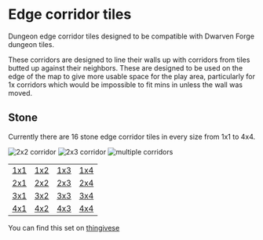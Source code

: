 Edge corridor tiles
===================

Dungeon edge corridor tiles designed to be compatible with Dwarven Forge dungeon tiles.

These corridors are designed to line their walls up with corridors from tiles butted up against their neighbors.  These are designed to be used on the edge of the map to give more usable space for the play area, particularly for 1x corridors which would be impossible to fit mins in unless the wall was moved.

Stone
-----

Currently there are 16 stone edge corridor tiles in every size from 1x1 to 4x4.

![2x2 corridor](IMG_5848.JPG)
![2x3 corridor](IMG_5849.JPG)
![multiple corridors](IMG_5850.JPG)

<table>
<tr><td><a href="edge_corridor_1x1.stl">1x1</a></td><td><a href="edge_corridor_1x2.stl">1x2</a></td><td><a href="edge_corridor_1x3.stl">1x3</a></td><td><a href="edge_corridor_1x4.stl">1x4</a></td></tr>
<tr><td><a href="edge_corridor_2x1.stl">2x1</a></td><td><a href="edge_corridor_2x2.stl">2x2</a></td><td><a href="edge_corridor_2x3.stl">2x3</a></td><td><a href="edge_corridor_2x4.stl">2x4</a></td></tr>
<tr><td><a href="edge_corridor_3x1.stl">3x1</a></td><td><a href="edge_corridor_3x2.stl">3x2</a></td><td><a href="edge_corridor_3x3.stl">3x3</a></td><td><a href="edge_corridor_3x4.stl">3x4</a></td></tr>
<tr><td><a href="edge_corridor_4x1.stl">4x1</a></td><td><a href="edge_corridor_4x2.stl">4x2</a></td><td><a href="edge_corridor_4x3.stl">4x3</a></td><td><a href="edge_corridor_4x4.stl">4x4</a></td></tr>
</table>

You can find this set on [thingivese](http://www.thingiverse.com/thing:246843)

